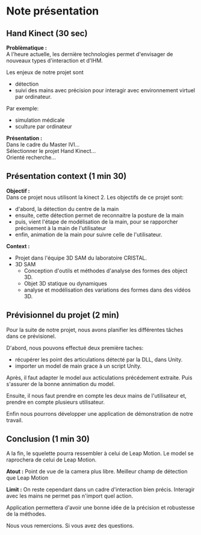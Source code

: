 # Note présentation

## Hand Kinect (30 sec)

**Problèmatique :**  
A l'heure actuelle, les dernière technologies
permet d'envisager de nouveaux types d'interaction et d'IHM.

Les enjeux de notre projet sont
- détection
- suivi
des mains avec précision pour interagir
avec environnement virtuel par ordinateur.

Par exemple:
- simulation médicale
- sculture par ordinateur


**Présentation :**  
Dans le cadre du Master IVI...  
Sélectionner le projet Hand Kinect...  
Orienté recherche...  


## Présentation context (1 min 30)

**Objectif :**  
Dans ce projet nous utilisont la kinect 2.
Les objectifs de ce projet sont:
- d'abord, la détection du centre de la main
- ensuite, cette détection permet de reconnaitre la posture de la main
- puis, vient l'étape de modélisation de la main,
pour se rapporcher précisement à la main de l'utilisateur
- enfin, animation de la main pour suivre celle de l'utilisateur.

**Context :**  
- Projet dans l'équipe 3D SAM du laboratoire CRISTAL.
- 3D SAM
  - Conception d'outils et méthodes d'analyse des formes des object 3D.
  - Objet 3D statique ou dynamiques
  - analyse et modélisation des variations des formes dans des vidéos 3D.



## Prévisionnel du projet (2 min)

Pour la suite de notre projet, nous avons planifier les
différentes tâches dans ce prévisionel.

D'abord, nous pouvons effectué deux première taches:
- récupérer les point des articulations détecté par la DLL, dans Unity.
- importer un model de main grace à un script Unity.

Après, il faut adapter le model aux acticulations précédement extraite.
Puis s'assurer de la bonne annimation du model.

Ensuite, il nous faut prendre en compte les deux mains de l'utilisateur
et, prendre en compte plusieurs utilisateur.

Enfin nous pourrons développer une application de démonstration de notre travail.


## Conclusion (1 min 30)

A la fin, le squelette pourra ressembler à celui de Leap Motion.
Le model se raprochera de celui de Leap Motion.

**Atout :**
Point de vue de la camera plus libre.
Meilleur champ de détection que Leap Motion

**Limit :**
On reste cependant dans un cadre d'interaction bien précis.
Interagir avec les mains ne permet pas n'import quel action.

Application permettera d'avoir une bonne idée de la précision
et robustesse de la méthodes.

Nous vous remercions. Si vous avez des questions.
